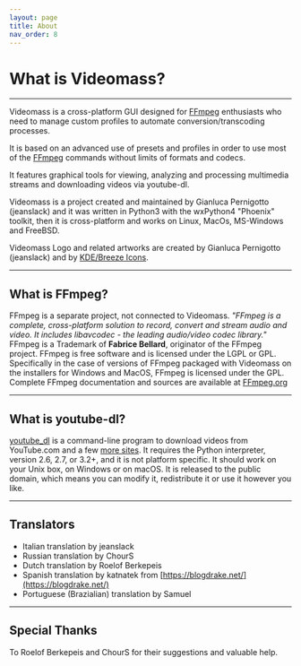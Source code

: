 ```yaml
---
layout: page
title: About
nav_order: 8
---
```


# What is Videomass?

---

Videomass is a cross-platform GUI designed for [FFmpeg](https://www.ffmpeg.org/) 
enthusiasts who need to manage custom profiles to automate conversion/transcoding 
processes.   

It is based on an advanced use of presets and profiles in order to use most of 
the [FFmpeg](https://www.ffmpeg.org/) commands without limits of formats and 
codecs.   

It features graphical tools for viewing, analyzing and processing multimedia 
streams and downloading videos via youtube-dl.  

Videomass is a project created and maintained by Gianluca Pernigotto (jeanslack) and it was
written in Python3 with the wxPython4 "Phoenix" toolkit, then it is cross-platform and
works on Linux, MacOs, MS-Windows and FreeBSD.

Videomass Logo and related artworks are created by Gianluca Pernigotto 
(jeanslack) and by [KDE/Breeze Icons](https://github.com/KDE/breeze-icons).

---

## What is FFmpeg?

FFmpeg is a separate project, not connected to Videomass. *"FFmpeg is a
complete, cross-platform solution to record, convert and stream audio and video.
It includes libavcodec - the leading audio/video codec library."* FFmpeg is a
Trademark of **Fabrice Bellard**, originator of the FFmpeg project. FFmpeg is
free software and is licensed under the LGPL or GPL. Specifically in the case
of versions of FFmpeg packaged with Videomass on the installers for Windows and
MacOS, FFmpeg is licensed under the GPL. Complete FFmpeg documentation and
sources are available at [FFmpeg.org](https://www.ffmpeg.org/)

---

## What is youtube-dl?

[youtube_dl](http://ytdl-org.github.io/youtube-dl/) is a command-line program to
download videos from YouTube.com and a few 
[more sites](http://ytdl-org.github.io/youtube-dl/supportedsites.html). 
It requires the Python interpreter, version 2.6, 2.7, or 3.2+, and it is not 
platform specific. It should work on your Unix box, on Windows or on macOS. It 
is released to the public domain, which means you can modify it, redistribute 
it or use it however you like.

---

## Translators

- Italian translation by jeanslack
- Russian translation by ChourS
- Dutch translation by Roelof Berkepeis
- Spanish translation by katnatek from [https://blogdrake.net/](https://blogdrake.net/) 
- Portuguese (Brazialian) translation by Samuel

---

## Special Thanks

To Roelof Berkepeis and ChourS for their suggestions and valuable help.


